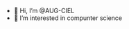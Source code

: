 - 👋 Hi, I’m @AUG-CIEL
- 👀 I’m interested in compunter science 


<!---
AUG-CIEL/AUG-CIEL is a ✨ special ✨ repository because its `README.md` (this file) appears on your GitHub profile.
You can click the Preview link to take a look at your changes.
--->
